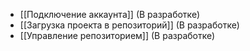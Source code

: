 - [[Подключение аккаунта]] (В разработке)
- [[Загрузка проекта в репозиторий]] (В разработке)
- [[Управление репозиторием]] (В разработке)

